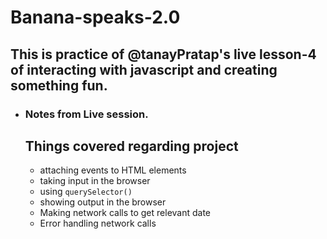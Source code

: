 # Banana-speaks-2.0
## This is practice of @tanayPratap's live lesson-4 of interacting with javascript and creating something fun.
-  ### Notes from Live session.
    ## Things covered regarding project
    -   attaching events to HTML elements
    -   taking input in the browser
    -   using `querySelector()`
    -   showing output in the browser
    -   Making network calls to get relevant date
    -   Error handling network calls 